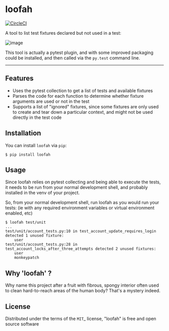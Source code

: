 # loofah
[![CircleCI](https://circleci.com/gh/steinnes/loofah.svg?style=svg)](https://circleci.com/gh/steinnes/loofah)

A tool to list test fixtures declared but not used in a test:

![image](https://user-images.githubusercontent.com/1097582/43468569-dfb0a932-94d3-11e8-8c99-ef9245ec430f.png)


This tool is actually a pytest plugin, and with some improved packaging could
be installed, and then called via the `py.test` command line.

----


## Features

* Uses the pytest collection to get a list of tests and available fixtures
* Parses the code for each function to determine whether fixture arguments
  are used or not in the test
* Supports a list of "ignored" fixtures, since some fixtures are only used
  to create and tear down a particular context, and might not be used directly
  in the test code



## Installation

You can install `loofah` via `pip`:

    $ pip install loofah


## Usage

Since loofah relies on pytest collecting and being able to execute the tests,
it needs to be run from your normal development shell, and probably installed
in the venv of your project.

So, from your normal development shell, run loofah as you would run your tests:
(ie with any required environment variables or virtual environment enabled, etc)

    $ loofah test/unit
    ...
    test/unit/account_tests.py:10 in test_account_update_requires_login detected 1 unused fixture:
        user
    test/unit/account_tests.py:28 in test_account_locks_after_three_attempts detected 2 unused fixtures:
        user
        monkeypatch


## Why 'loofah' ?

Why name this project after a fruit with fibrous, spongy interior often used to
clean hard-to-reach areas of the human body?  That's a mystery indeed.


## License

Distributed under the terms of the `MIT`_ license, "loofah" is free and open source software

